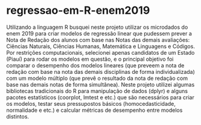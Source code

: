 # regressao-em-R-enem2019
Utilizando a linguagem R busquei neste projeto utilizar os microdados do enem 2019 para criar modelos de regressão linear que pudessem prever a Nota de Redação dos alunos com base nas Notas das demais avaliações: Ciências Naturais, Ciências Humanas, Matemática e Linguagens e Códigos. Por restrições computacionais, selecionei apenas candidatos de um Estado (Piauí) para rodar os modelos em questão, e o principal objetivo foi comparar o desempenho dos modelos lineares (que preveem a nota de redação com base na nota das demais disciplinas de forma individualizada) com um modelo múltiplo (que prevê o resultado da nota de redação com base nas demais notas de forma simultânea). Neste projeto utilizei algumas bibliotecas tradicionais do R para manipulação de dados (dplyr) e alguns pacotes estatísticos (coorplot, lmtest e etc.) que são necessários para criar os modelos, testar seus pressupostos básicos (homocedasticidade, normalidade e etc.) e calcular métricas de desempenho entre modelos distintos.
